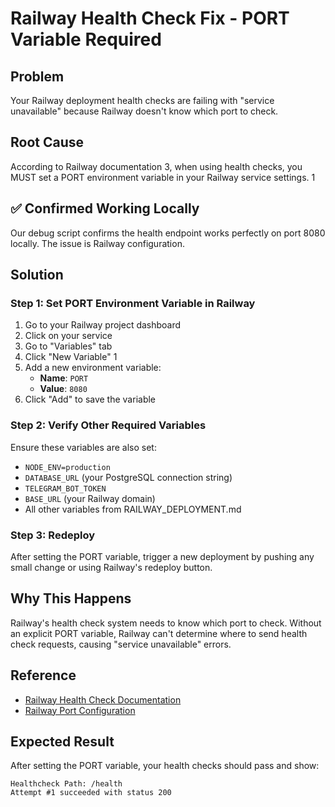 # Railway Health Check Fix - PORT Variable Required

## Problem
Your Railway deployment health checks are failing with "service unavailable" because Railway doesn't know which port to check.

## Root Cause
According to Railway documentation <mcreference link="https://docs.railway.com/guides/public-networking" index="3">3</mcreference>, when using health checks, you MUST set a PORT environment variable in your Railway service settings. <mcreference link="https://docs.railway.com/guides/variables" index="1">1</mcreference>

## ✅ Confirmed Working Locally
Our debug script confirms the health endpoint works perfectly on port 8080 locally. The issue is Railway configuration.

## Solution

### Step 1: Set PORT Environment Variable in Railway
1. Go to your Railway project dashboard
2. Click on your service
3. Go to "Variables" tab
4. Click "New Variable" <mcreference link="https://docs.railway.com/guides/variables" index="1">1</mcreference>
5. Add a new environment variable:
   - **Name**: `PORT`
   - **Value**: `8080`
6. Click "Add" to save the variable

### Step 2: Verify Other Required Variables
Ensure these variables are also set:
- `NODE_ENV=production`
- `DATABASE_URL` (your PostgreSQL connection string)
- `TELEGRAM_BOT_TOKEN`
- `BASE_URL` (your Railway domain)
- All other variables from RAILWAY_DEPLOYMENT.md

### Step 3: Redeploy
After setting the PORT variable, trigger a new deployment by pushing any small change or using Railway's redeploy button.

## Why This Happens
Railway's health check system needs to know which port to check. Without an explicit PORT variable, Railway can't determine where to send health check requests, causing "service unavailable" errors.

## Reference
- [Railway Health Check Documentation](https://docs.railway.com/guides/healthchecks)
- [Railway Port Configuration](https://docs.railway.com/guides/public-networking#port-variable)

## Expected Result
After setting the PORT variable, your health checks should pass and show:
```
Healthcheck Path: /health
Attempt #1 succeeded with status 200
```